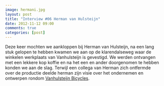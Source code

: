 ```yaml
---
image: hermani.jpg
layout: post
title: "Interview #06 Herman van Hulsteijn"
date: 2012-11-12 09:00
comments: true
categories: [post]
---
```


Deze keer mochten we aankloppen bij Herman van Hulsteijn, na een lang stuk gelopen te hebben kwamen we aan op de klarendalseweg waar de winkelen werkplaats van Vanhulsteijn is gevestigd. We werden ontvangen met een lekkere kop koffie en na het een en ander doorgenomen te hebben konden we aan de slag. Terwijl een collega van Herman zich ontfermde over de productie deelde herman zijn visie over het ondernemen en ontwerpen rondom [Vanhulsteijn Bicycles](http://www.vanhulsteijn.com/ "website").
